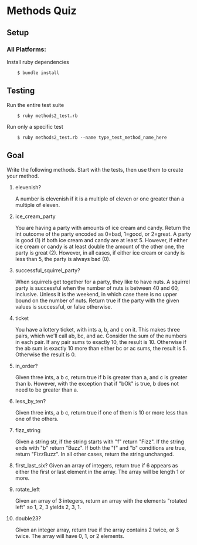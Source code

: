 # Methods Quiz

## Setup

### All Platforms:

Install ruby dependencies

```
    $ bundle install
``` 

## Testing

Run the entire test suite

```
    $ ruby methods2_test.rb
```

Run only a specific test

```
    $ ruby methods2_test.rb --name type_test_method_name_here
```

## Goal

Write the following methods. Start with the tests, then use them to create your method.

1. elevenish?

    A number is elevenish if it is a multiple of eleven or one greater than a multiple of eleven.
2. ice_cream_party

    You are having a party with amounts of ice cream and candy. Return the int outcome of the party encoded as 0=bad, 1=good, or 2=great. A party is good (1) if both ice cream and candy are at least 5. However, if either ice cream or candy is at least double the amount of the other one, the party is great (2). However, in all cases, if either ice cream or candy is less than 5, the party is always bad (0).
3. successful_squirrel_party?

    When squirrels get together for a party, they like to have nuts. A squirrel party is successful when the number of nuts is between 40 and 60, inclusive. Unless it is the weekend, in which case there is no upper bound on the number of nuts. Return true if the party with the given values is successful, or false otherwise. 
4. ticket

    You have a lottery ticket, with ints a, b, and c on it. This makes three pairs, which we'll call ab, bc, and ac. Consider the sum of the numbers in each pair. If any pair sums to exactly 10, the result is 10. Otherwise if the ab sum is exactly 10 more than either bc or ac sums, the result is 5. Otherwise the result is 0.
5. in_order?

    Given three ints, a b c, return true if b is greater than a, and c is greater than b. However, with the exception that if "bOk" is true, b does not need to be greater than a. 
6. less_by_ten?

    Given three ints, a b c, return true if one of them is 10 or more less than one of the others.
7. fizz_string

    Given a string str, if the string starts with "f" return "Fizz". If the string ends with "b" return "Buzz". If both the "f" and "b" conditions are true, return "FizzBuzz". In all other cases, return the string unchanged.
8. first_last_six?
	Given an array of integers, return true if 6 appears as either the first or last element in the array. The array will be length 1 or more.
9. rotate_left

    Given an array of 3 integers, return an array with the elements "rotated left" so 1, 2, 3 yields 2, 3, 1.
10. double23?

    Given an integer array, return true if the array contains 2 twice, or 3 twice. The array will have 0, 1, or 2 elements.
